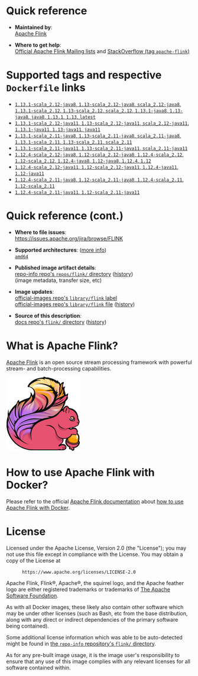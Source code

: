 <!--

********************************************************************************

WARNING:

    DO NOT EDIT "flink/README.md"

    IT IS AUTO-GENERATED

    (from the other files in "flink/" combined with a set of templates)

********************************************************************************

-->

# Quick reference

-	**Maintained by**:  
	[Apache Flink](https://flink.apache.org/community.html#people)

-	**Where to get help**:  
	[Official Apache Flink Mailing lists](https://flink.apache.org/community.html#mailing-lists) and [StackOverflow (tag `apache-flink`)](https://stackoverflow.com/questions/tagged/apache-flink)

# Supported tags and respective `Dockerfile` links

-	[`1.13.1-scala_2.12-java8`, `1.13-scala_2.12-java8`, `scala_2.12-java8`, `1.13.1-scala_2.12`, `1.13-scala_2.12`, `scala_2.12`, `1.13.1-java8`, `1.13-java8`, `java8`, `1.13.1`, `1.13`, `latest`](https://github.com/apache/flink-docker/blob/4ddcc63ad5c333857eb6230da018505f51776d5e/1.13/scala_2.12-java8-debian/Dockerfile)
-	[`1.13.1-scala_2.12-java11`, `1.13-scala_2.12-java11`, `scala_2.12-java11`, `1.13.1-java11`, `1.13-java11`, `java11`](https://github.com/apache/flink-docker/blob/4ddcc63ad5c333857eb6230da018505f51776d5e/1.13/scala_2.12-java11-debian/Dockerfile)
-	[`1.13.1-scala_2.11-java8`, `1.13-scala_2.11-java8`, `scala_2.11-java8`, `1.13.1-scala_2.11`, `1.13-scala_2.11`, `scala_2.11`](https://github.com/apache/flink-docker/blob/4ddcc63ad5c333857eb6230da018505f51776d5e/1.13/scala_2.11-java8-debian/Dockerfile)
-	[`1.13.1-scala_2.11-java11`, `1.13-scala_2.11-java11`, `scala_2.11-java11`](https://github.com/apache/flink-docker/blob/4ddcc63ad5c333857eb6230da018505f51776d5e/1.13/scala_2.11-java11-debian/Dockerfile)
-	[`1.12.4-scala_2.12-java8`, `1.12-scala_2.12-java8`, `1.12.4-scala_2.12`, `1.12-scala_2.12`, `1.12.4-java8`, `1.12-java8`, `1.12.4`, `1.12`](https://github.com/apache/flink-docker/blob/f5cd9eccfa66c2460565a0427b5f1fdf2cbe0a94/1.12/scala_2.12-java8-debian/Dockerfile)
-	[`1.12.4-scala_2.12-java11`, `1.12-scala_2.12-java11`, `1.12.4-java11`, `1.12-java11`](https://github.com/apache/flink-docker/blob/f5cd9eccfa66c2460565a0427b5f1fdf2cbe0a94/1.12/scala_2.12-java11-debian/Dockerfile)
-	[`1.12.4-scala_2.11-java8`, `1.12-scala_2.11-java8`, `1.12.4-scala_2.11`, `1.12-scala_2.11`](https://github.com/apache/flink-docker/blob/f5cd9eccfa66c2460565a0427b5f1fdf2cbe0a94/1.12/scala_2.11-java8-debian/Dockerfile)
-	[`1.12.4-scala_2.11-java11`, `1.12-scala_2.11-java11`](https://github.com/apache/flink-docker/blob/f5cd9eccfa66c2460565a0427b5f1fdf2cbe0a94/1.12/scala_2.11-java11-debian/Dockerfile)

# Quick reference (cont.)

-	**Where to file issues**:  
	https://issues.apache.org/jira/browse/FLINK

-	**Supported architectures**: ([more info](https://github.com/docker-library/official-images#architectures-other-than-amd64))  
	[`amd64`](https://hub.docker.com/r/amd64/flink/)

-	**Published image artifact details**:  
	[repo-info repo's `repos/flink/` directory](https://github.com/docker-library/repo-info/blob/master/repos/flink) ([history](https://github.com/docker-library/repo-info/commits/master/repos/flink))  
	(image metadata, transfer size, etc)

-	**Image updates**:  
	[official-images repo's `library/flink` label](https://github.com/docker-library/official-images/issues?q=label%3Alibrary%2Fflink)  
	[official-images repo's `library/flink` file](https://github.com/docker-library/official-images/blob/master/library/flink) ([history](https://github.com/docker-library/official-images/commits/master/library/flink))

-	**Source of this description**:  
	[docs repo's `flink/` directory](https://github.com/docker-library/docs/tree/master/flink) ([history](https://github.com/docker-library/docs/commits/master/flink))

# What is Apache Flink?

[Apache Flink](https://flink.apache.org/) is an open source stream processing framework with powerful stream- and batch-processing capabilities.

![logo](https://raw.githubusercontent.com/docker-library/docs/71398f44551617e3934a86b4b7a3c770ae093b59/flink/logo.png)

# How to use Apache Flink with Docker?

Please refer to the official [Apache Flink documentation](https://ci.apache.org/projects/flink/flink-docs-master/) about [how to use Apache Flink with Docker](https://ci.apache.org/projects/flink/flink-docs-master/ops/deployment/docker.html).

# License

Licensed under the Apache License, Version 2.0 (the "License"); you may not use this file except in compliance with the License. You may obtain a copy of the License at

	      https://www.apache.org/licenses/LICENSE-2.0

Apache Flink, Flink®, Apache®, the squirrel logo, and the Apache feather logo are either registered trademarks or trademarks of [The Apache Software Foundation](https://apache.org/).

As with all Docker images, these likely also contain other software which may be under other licenses (such as Bash, etc from the base distribution, along with any direct or indirect dependencies of the primary software being contained).

Some additional license information which was able to be auto-detected might be found in [the `repo-info` repository's `flink/` directory](https://github.com/docker-library/repo-info/tree/master/repos/flink).

As for any pre-built image usage, it is the image user's responsibility to ensure that any use of this image complies with any relevant licenses for all software contained within.
